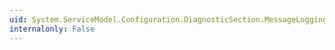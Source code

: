```yaml
---
uid: System.ServiceModel.Configuration.DiagnosticSection.MessageLogging
internalonly: False
---
```

